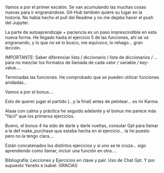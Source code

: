 Vamos a por el primer escalón.
Se van acumulando las muchas cosas nuevas para ir engranándose.
Git-Hub también quiere su lugar en la historia.
No había hecho el pull del Readme y no me dejaba hacer el push del Jupyter.

La parte de autoaprendizaje + paciencia es un paso imprescindible en esta nueva forma.
He llegado hasta el ejercicio 5 de las funciones, ahí se va engranando, y lo que no sé lo busco, me equivoco, lo rehago... gran lección.

IMPORTANTE: Saber diferenciar lista / diccionario / lista de diccionarios / ... para no mezclar los formatos de llamada de cada valor / variable / key-value....

Terminadas las funciones. He comprobado que se pueden utilizar funciones anidadas...

Vamos a por el bonus....

Esto de querer jugar el partido (...y la final) antes de pelotear... es mi Karma.

Alaaa con calma y práctica he seguido adelante y el bonus me parece más "fácil" que los primeros ejercicios.

Bueno, el bonus 4 ha sido de darle y darle vueltas, consular Gpt para llamar a la def make_purchase que estaba hecha en el ejercicio... la he puesto pero no la tengo clara.... 

Están concatenados los distintos ejercicios y si uno se te cruza... sigo aprendiendo como llamar, incluir una función en otra....

Bibliografía: Lecciones y Ejercicios en clase y pair. Uso de Chat Gpt.
Y por supuesto Yanelis e Isabel. GRACIAS